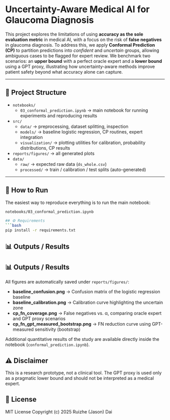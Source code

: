# Uncertainty-Aware Medical AI for Glaucoma Diagnosis

This project explores the limitations of using **accuracy as the sole evaluation metric** in medical AI, with a focus on the risk of **false negatives** in glaucoma diagnosis. To address this, we apply **Conformal Prediction (CP)** to partition predictions into *confident* and *uncertain* groups, allowing ambiguous cases to be flagged for expert review. We benchmark two scenarios: an **upper bound** with a perfect oracle expert and a **lower bound** using a GPT proxy, illustrating how uncertainty-aware methods improve patient safety beyond what accuracy alone can capture.

---

## 📂 Project Structure

- `notebooks/`
  - `03_conformal_prediction.ipynb` → main notebook for running experiments and reproducing results
- `src/`
  - `data/` → preprocessing, dataset splitting, inspection
  - `models/` → baseline logistic regression, CP routines, expert integration
  - `visualization/` → plotting utilities for calibration, probability distributions, CP results
- `reports/figures/` → all generated plots
- `data/`
  - `raw/` → expected raw data (`ds_whole.csv`)
  - `processed/` → train / calibration / test splits (auto-generated)

---

## 🚀 How to Run

The easiest way to reproduce everything is to run the main notebook:

```bash
notebooks/03_conformal_prediction.ipynb

## ⚙️ Requirements
```bash
pip install -r requirements.txt
```

## 📊 Outputs / Results

## 📊 Outputs / Results

All figures are automatically saved under `reports/figures/`:

- **baseline_confusion.png** → Confusion matrix of the logistic regression baseline  
- **baseline_calibration.png** → Calibration curve highlighting the uncertain zone  
- **cp_fn_coverage.png** → False negatives vs. α, comparing oracle expert and GPT proxy scenarios  
- **cp_fn_gpt_measured_bootstrap.png** → FN reduction curve using GPT-measured sensitivity (bootstrap)

Additional quantitative results of the study are available directly inside the notebook (`conformal_prediction.ipynb`).


## ⚠ Disclaimer

This is a research prototype, not a clinical tool. The GPT proxy is used only as a pragmatic lower bound and should not be interpreted as a medical expert.


## 📜 License
MIT License
Copyright (c) 2025 Ruizhe (Jason) Dai
